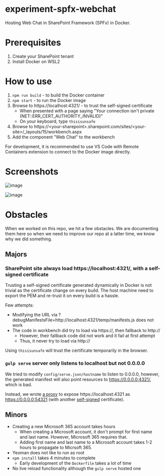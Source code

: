 # experiment-spfx-webchat

Hosting Web Chat in SharePoint Framework (SPFx) in Docker.

# Prerequisites

1. Create your SharePoint tenant
1. Install Docker on WSL2

# How to use

1. `npm run build` - to build the Docker container
1. `npm start` - to run the Docker image
1. Browse to https://localhost:4321/ - to trust the self-signed certificate
   - When presented with a page saying "Your connection isn't private (NET::ERR_CERT_AUTHORITY_INVALID)"
   - On your keyboard, type `thisisunsafe`
1. Browse to https://&lt;your-sharepoint&gt;.sharepoint.com/sites/&lt;your-site&gt;/_layouts/15/workbench.aspx
1. Add the component "Web Chat" to the workbench

For development, it is recommended to use VS Code with Remote Containers extension to connect to the Docker image directly.

# Screenshots

![image](https://user-images.githubusercontent.com/1622400/183159352-e8bf4952-7d3e-4e1f-b81f-5b2c8f05caab.png)

![image](https://user-images.githubusercontent.com/1622400/183159262-fafe1bd1-1f38-4da6-8918-96f62fd03dcd.png)

# Obstacles

When we worked on this repo, we hit a few obstacles. We are documenting them here so when we need to improve our repo at a latter time, we know why we did something.

## Majors

### SharePoint site always load https://localhost:4321/, with a self-signed certificate

Trusting a self-signed certificate generated dynamically in Docker is not trivial as the certificate change on every build. The host machine need to export the PEM and re-trust it on every build is a hassle.

Few attempts:
- Modifying the URL via ?debugManifestsFile=http://localhost:4321/temp/manifests.js does not work
- The code in workbench did try to load via https://, then fallback to http://
   - However, their fallback code did not work and it fail at first attempt
   - Thus, it never try to load via http://

Using `thisisunsafe` will trust the certificate temporarily in the browser.

### `gulp serve` server only listens to localhost but not 0.0.0.0

We tried to modify `config/serve.json/hostname` to listen to 0.0.0.0, however, the generated manifest will also point resources to https://0.0.0.0:4321/, which is bad.

Instead, we wrote [a proxy](src/proxy.js) to expose https://localhost:4321 as https://0.0.0.0:54321 (with another [self-signed](https://npmjs.com/package/selfsigned) certificate).

## Minors

- Creating a new Microsoft 365 account takes hours
   - When creating a Microsoft account, it don't prompt for first name and last name. However, Microsoft 365 requires that.
   - Adding first name and last name to a Microsoft account takes 1-2 hours to propagate to Micrsoft 365.
- Yeoman does not like to run as root
- `npm install` takes 4 minutes to complete
   - Early development of the `Dockerfile` takes a lot of time
- No live reload functionality although the `gulp serve` hosted one
